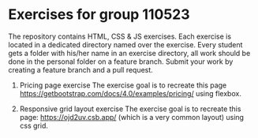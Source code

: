 # Exercises for group 110523

The repository contains HTML, CSS & JS exercises. Each exercise is located in a dedicated directory named over the exercise. Every student gets a folder with his/her name in an exercise directory, all work should be done in the personal folder on a feature branch. Submit your work by creating a feature branch and a pull request.

1. Pricing page exercise The exercise goal is to recreate this page https://getbootstrap.com/docs/4.0/examples/pricing/ using flexbox.

2. Responsive grid layout exercise The exercise goal is to recreate this page: https://ojd2uv.csb.app/ (which is a very common layout) using css grid.
